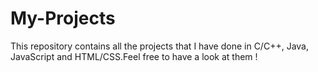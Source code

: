 # My-Projects
This repository contains all the projects that I have done in C/C++, Java, JavaScript and HTML/CSS.Feel free to have a look at them !
